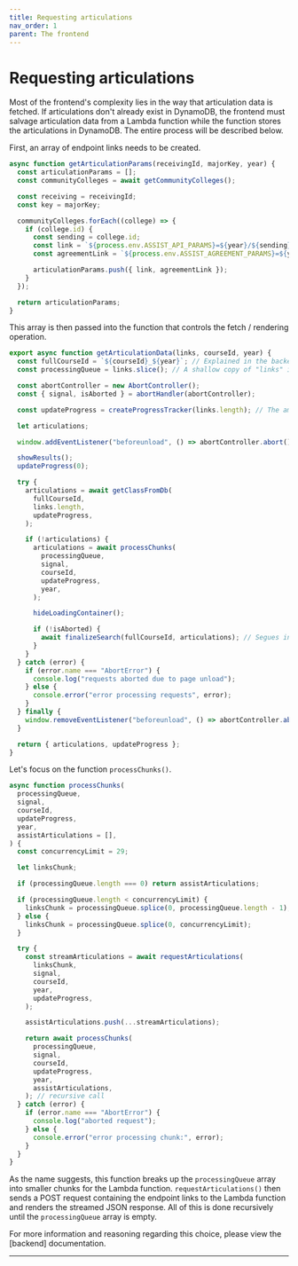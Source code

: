 ```yaml
---
title: Requesting articulations
nav_order: 1
parent: The frontend
---
```


# Requesting articulations

Most of the frontend's complexity lies in the way that articulation data is fetched. If articulations don't already exist in DynamoDB, the frontend must salvage articulation data from a Lambda function while the function stores the articulations in DynamoDB. The entire process will be described below.

First, an array of endpoint links needs to be created.

```js
async function getArticulationParams(receivingId, majorKey, year) {
  const articulationParams = [];
  const communityColleges = await getCommunityColleges();

  const receiving = receivingId;
  const key = majorKey;

  communityColleges.forEach((college) => {
    if (college.id) {
      const sending = college.id;
      const link = `${process.env.ASSIST_API_PARAMS}=${year}/${sending}/to/${receiving}/Major/${key}`;
      const agreementLink = `${process.env.ASSIST_AGREEMENT_PARAMS}=${year}&institution=${sending}&agreement=${receiving}&agreementType=to&view=agreement&viewBy=major&viewSendingAgreements=false&viewByKey=${year}/${sending}/to/${receiving}/Major/${key}`;

      articulationParams.push({ link, agreementLink });
    }
  });

  return articulationParams;
}
```

This array is then passed into the function that controls the fetch / rendering operation.

```js
export async function getArticulationData(links, courseId, year) {
  const fullCourseId = `${courseId}_${year}`; // Explained in the backend docs.
  const processingQueue = links.slice(); // A shallow copy of "links" is needed for the progress tracker.

  const abortController = new AbortController();
  const { signal, isAborted } = abortHandler(abortController);

  const updateProgress = createProgressTracker(links.length); // The amount of California Community Colleges may differ in the future.

  let articulations;

  window.addEventListener("beforeunload", () => abortController.abort());

  showResults();
  updateProgress(0);

  try {
    articulations = await getClassFromDb(
      fullCourseId,
      links.length,
      updateProgress,
    );

    if (!articulations) {
      articulations = await processChunks(
        processingQueue,
        signal,
        courseId,
        updateProgress,
        year,
      );

      hideLoadingContainer();

      if (!isAborted) {
        await finalizeSearch(fullCourseId, articulations); // Segues into the backend docs.
      }
    }
  } catch (error) {
    if (error.name === "AbortError") {
      console.log("requests aborted due to page unload");
    } else {
      console.error("error processing requests", error);
    }
  } finally {
    window.removeEventListener("beforeunload", () => abortController.abort());
  }

  return { articulations, updateProgress };
}
```

Let's focus on the function ```processChunks()```.

```js
async function processChunks(
  processingQueue,
  signal,
  courseId,
  updateProgress,
  year,
  assistArticulations = [],
) {
  const concurrencyLimit = 29;

  let linksChunk;

  if (processingQueue.length === 0) return assistArticulations;

  if (processingQueue.length < concurrencyLimit) {
    linksChunk = processingQueue.splice(0, processingQueue.length - 1);
  } else {
    linksChunk = processingQueue.splice(0, concurrencyLimit);
  }

  try {
    const streamArticulations = await requestArticulations(
      linksChunk,
      signal,
      courseId,
      year,
      updateProgress,
    );

    assistArticulations.push(...streamArticulations);

    return await processChunks(
      processingQueue,
      signal,
      courseId,
      updateProgress,
      year,
      assistArticulations,
    ); // recursive call
  } catch (error) {
    if (error.name === "AbortError") {
      console.log("aborted request");
    } else {
      console.error("error processing chunk:", error);
    }
  }
}
```

As the name suggests, this function breaks up the ```processingQueue``` array into smaller chunks for the Lambda function. ```requestArticulations()``` then sends a POST request containing the endpoint links to the Lambda function and renders the streamed JSON response. All of this is done recursively until the ```processingQueue``` array is empty.

For more information and reasoning regarding this choice, please view the [backend] documentation.

----
